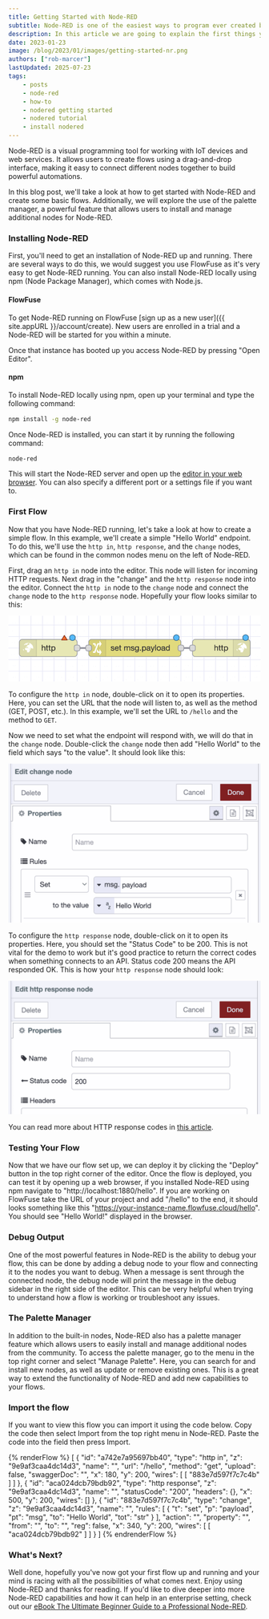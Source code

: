 ```yaml
---
title: Getting Started with Node-RED
subtitle: Node-RED is one of the easiest ways to program ever created but everyone needs a little help
description: In this article we are going to explain the first things you need to know to get started with Node-RED.
date: 2023-01-23
image: /blog/2023/01/images/getting-started-nr.png
authors: ["rob-marcer"]
lastUpdated: 2025-07-23
tags:
    - posts
    - node-red
    - how-to
    - nodered getting started
    - nodered tutorial
    - install nodered
---
```


Node-RED is a visual programming tool for working with IoT devices and web services. It allows users to create flows using a drag-and-drop interface, making it easy to connect different nodes together to build powerful automations.

<!--more-->

In this blog post, we'll take a look at how to get started with Node-RED and create some basic flows. Additionally, we will explore the use of the palette manager, a powerful feature that allows users to install and manage additional nodes for Node-RED.

### Installing Node-RED

First, you'll need to get an installation of Node-RED up and running. There are several ways to do this, we would suggest you use FlowFuse as it's very easy to get Node-RED running. You can also install Node-RED locally using npm (Node Package Manager), which comes with Node.js.

#### FlowFuse

To get Node-RED running on FlowFuse [sign up as a new user]({{ site.appURL }}/account/create).
New users are enrolled in a trial and a Node-RED will be started for you within a minute.

Once that instance has booted up you access Node-RED by pressing "Open Editor".

#### npm

To install Node-RED locally using npm, open up your terminal and type the following command:

```bash
npm install -g node-red
```
Once Node-RED is installed, you can start it by running the following command:

```bash
node-red
```

This will start the Node-RED server and open up the [editor in your web browser](http://localhost:1880). You can also specify a different port or a settings file if you want to.

### First Flow

Now that you have Node-RED running, let's take a look at how to create a simple flow. In this example, we'll create a simple "Hello World" endpoint. To do this, we'll use the `http in`, `http response`, and the `change` nodes, which can be found in the common nodes menu on the left of Node-RED.

First, drag an `http in` node into the editor. This node will listen for incoming HTTP requests. Next drag in the "change" and the `http response` node into the editor. Connect the `http in` node to the `change` node and connect the `change` node to the `http response` node. Hopefully your flow looks similar to this:

!["Screenshot showing the HTTP-in, Change, and HTTP-response nodes that we will be using throughout this blog for demonstration."](./images/three-nodes.png "Screenshot showing the HTTP-in, Change, and HTTP-response nodes that we will be using throughout this blog for demonstration.")

To configure the `http in` node, double-click on it to open its properties. Here, you can set the URL that the node will listen to, as well as the method (GET, POST, etc.). In this example, we'll set the URL to `/hello` and the method to `GET`.

Now we need to set what the endpoint will respond with, we will do that in the `change` node.
Double-click the `change` node then add "Hello World" to the field which says "to the value". It should look like this:

!["Configuring the change node to set the payload to Hello World"](./images/set-reply.png "Configuring the change node to set the payload to Hello World")

To configure the `http response` node, double-click on it to open its properties. Here, you should set the "Status Code" to be 200. This is not vital for the demo to work but it's good practice to return the correct codes when something connects to an API. Status code 200 means the API responded OK. This is how your `http response` node should look:

!["Configuring the status node to set the response to 200"](./images/response-code.png "Configuring the status node to set the response to 200")

You can read more about HTTP response codes in [this article](https://en.wikipedia.org/wiki/List_of_HTTP_status_codes).

### Testing Your Flow

Now that we have our flow set up, we can deploy it by clicking the "Deploy" button in the top right corner of the editor. Once the flow is deployed, you can test it by opening up a web browser, if you installed Node-RED using npm navigate to "http://localhost:1880/hello". If you are working on FlowFuse take the URL of your project and add "/hello" to the end, it should looks something like this "https://your-instance-name.flowfuse.cloud/hello". You should see "Hello World!" displayed in the browser.

### Debug Output

One of the most powerful features in Node-RED is the ability to debug your flow, this can be done by adding a debug node to your flow and connecting it to the nodes you want to debug. When a message is sent through the connected node, the debug node will print the message in the debug sidebar in the right side of the editor. This can be very helpful when trying to understand how a flow is working or troubleshoot any issues.

### The Palette Manager

In addition to the built-in nodes, Node-RED also has a palette manager feature which allows users to easily install and manage additional nodes from the community. To access the palette manager, go to the menu in the top right corner and select "Manage Palette". Here, you can search for and install new nodes, as well as update or remove existing ones. This is a great way to extend the functionality of Node-RED and add new capabilities to your flows.

### Import the flow

If you want to view this flow you can import it using the code below. Copy the code then select Import from the top right menu in Node-RED. Paste the code into the field then press Import.

{% renderFlow %}
[
    {
        "id": "a742e7a95697bb40",
        "type": "http in",
        "z": "9e9af3caa4dc14d3",
        "name": "",
        "url": "/hello",
        "method": "get",
        "upload": false,
        "swaggerDoc": "",
        "x": 180,
        "y": 200,
        "wires": [
            [
                "883e7d597f7c7c4b"
            ]
        ]
    },
    {
        "id": "aca024dcb79bdb92",
        "type": "http response",
        "z": "9e9af3caa4dc14d3",
        "name": "",
        "statusCode": "200",
        "headers": {},
        "x": 500,
        "y": 200,
        "wires": []
    },
    {
        "id": "883e7d597f7c7c4b",
        "type": "change",
        "z": "9e9af3caa4dc14d3",
        "name": "",
        "rules": [
            {
                "t": "set",
                "p": "payload",
                "pt": "msg",
                "to": "Hello World",
                "tot": "str"
            }
        ],
        "action": "",
        "property": "",
        "from": "",
        "to": "",
        "reg": false,
        "x": 340,
        "y": 200,
        "wires": [
            [
                "aca024dcb79bdb92"
            ]
        ]
    }
]
{% endrenderFlow %}


### What's Next?

Well done, hopefully you've now got your first flow up and running and your mind is racing with all the possibilities of what comes next. Enjoy using Node-RED and thanks for reading. If you'd like to dive deeper into more Node-RED capabilities and how it can help in an enterprise setting, check out our [eBook The Ultimate Beginner Guide to a Professional Node-RED](https://flowfuse.com/ebooks/beginner-guide-to-a-professional-nodered/).  
